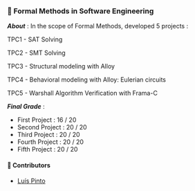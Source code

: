 ### :pushpin: Formal Methods in Software Engineering

***About*** : In the scope of Formal Methods, developed 5 projects :

TPC1 - SAT Solving

TPC2 - SMT Solving

TPC3 - Structural modeling with Alloy

TPC4 - Behavioral modeling with Alloy: Eulerian circuits

TPC5 - Warshall Algorithm Verification with Frama-C

***Final Grade*** : 
  - First Project  : 16 / 20
  - Second Project : 20 / 20
  - Third Project  : 20 / 20
  - Fourth Project : 20 / 20
  - Fifth Project  : 20 / 20

#### :handshake: Contributors 
- [Luís Pinto](https://github.com/L-Pinto)

